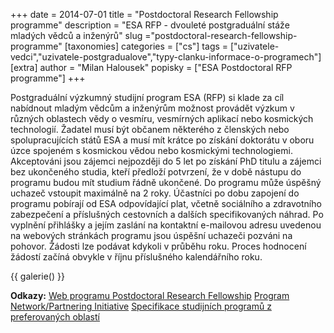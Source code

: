 +++
date = 2014-07-01
title = "Postdoctoral Research Fellowship programme"
description = "ESA RFP - dvouleté postgraduální stáže mladých vědců a inženýrů"
slug ="postdoctoral-research-fellowship-programme"
[taxonomies]
categories = ["cs"]
tags = ["uzivatele-vedci","uzivatele-postgradualove","typy-clanku-informace-o-programech"]
[extra]
author = "Milan Halousek"
popisky = ["ESA Postdoctoral RFP programme"]
+++

Postgraduální výzkumný studijní program ESA (RFP) si klade za cíl nabídnout mladým vědcům a inženýrům možnost provádět výzkum v různých oblastech vědy o vesmíru, vesmírných aplikací nebo kosmických technologií. Žadatel musí být občanem některého z členských nebo spolupracujících států ESA a musí mít krátce po získání doktorátu v oboru úzce spojeném s kosmickou vědou nebo kosmickými technologiemi. Akceptováni jsou zájemci nejpozději do 5 let po získání PhD titulu a zájemci bez ukončeného studia, kteří předloží potvrzení, že v době nástupu do programu budou mít studium řádně ukončené. Do programu může úspěšný uchazeč vstoupit maximálně na 2 roky. Účastníci po dobu zapojení do programu pobírají od ESA odpovídající plat, včetně sociálního a zdravotního zabezpečení a příslušných cestovních a dalších specifikovaných náhrad. Po vyplnění přihlášky a jejím zaslání na kontaktní e-mailovou adresu uvedenou na webových stránkách programu jsou úspěšní uchazeči pozváni na pohovor. Žádosti lze podávat kdykoli v průběhu roku. Proces hodnocení žádostí začíná obvykle v říjnu příslušného kalendářního roku.

{{ galerie() }}

**Odkazy:**
[Web programu Postdoctoral Research Fellowship]
[Program Network/Partnering Initiative]
[Specifikace studijních programů z preferovaných oblastí]

[Web programu Postdoctoral Research Fellowship]: http://www.esa.int/About_Us/Careers_at_ESA/Postdoctoral_Research_Fellowship_Programme
[Program Network/Partnering Initiative]: http://www.esa.int/About_Us/Careers_at_ESA/What_you_need_to_know_about_the_Network_Partnering_Initiative
[Specifikace studijních programů z preferovaných oblastí]: http://www.rssd.esa.int/index.php?project
